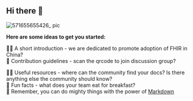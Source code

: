 ## Hi there 👋

![571655655426_ pic](https://user-images.githubusercontent.com/2363295/174490417-6edc4963-10d6-4690-afc7-9736972f6c7d.jpg)

**Here are some ideas to get you started:**

🙋‍♀️ A short introduction - we are dedicated to promote adoption of FHIR in China?       
🌈 Contribution guidelines - scan the qrcode to join discussion group?      

👩‍💻 Useful resources - where can the community find your docs? Is there anything else the community should know?        
🍿 Fun facts - what does your team eat for breakfast?          
🧙 Remember, you can do mighty things with the power of [Markdown](https://docs.github.com/github/writing-on-github/getting-started-with-writing-and-formatting-on-github/basic-writing-and-formatting-syntax)         
